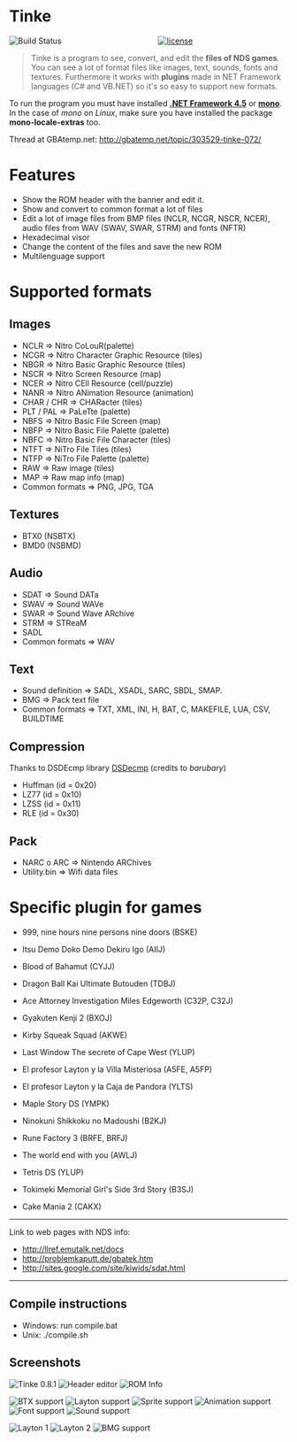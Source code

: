 # Tinke
<p align="center">
<a href="https://travis-ci.org/pleonex/tinke"><img alt="Build Status" src="https://travis-ci.org/pleonex/tinke.svg?branch=master" align="left" /></a>
<a href="http://www.gnu.org/copyleft/gpl.html"><img alt="license" src="https://img.shields.io/badge/license-GPL%20V3-blue.svg?style=flat" /></a>
</p>

> Tinke is a program to see, convert, and edit the **files of NDS games**. You can see a lot of format files like images, text, sounds, fonts and textures. Furthermore it works with **plugins** made in NET Framework languages (C# and VB.NET) so it's so easy to support new formats.

To run the program you must have installed **[.NET Framework 4.5](https://www.microsoft.com/es-es/download/details.aspx?id=30653)** or **[mono](http://www.mono-project.com/download)**. In the case of *mono* on *Linux*, make sure you have installed the package **mono-locale-extras** too.

Thread at GBAtemp.net: http://gbatemp.net/topic/303529-tinke-072/

# Features

 * Show the ROM header with the banner and edit it.
 * Show and convert to common format a lot of files
 * Edit a lot of image files from BMP files (NCLR, NCGR, NSCR, NCER), audio files from WAV (SWAV, SWAR, STRM) and fonts (NFTR)
 * Hexadecimal visor
 * Change the content of the files and save the new ROM
 * Multilenguage support

# Supported formats

## Images
 * NCLR => Nitro CoLouR(palette)
 * NCGR => Nitro Character Graphic Resource (tiles)
 * NBGR => Nitro Basic Graphic Resource (tiles)
 * NSCR => Nitro Screen Resource (map)
 * NCER => Nitro CEll Resource (cell/puzzle)
 * NANR => Nitro ANimation Resource (animation)
 * CHAR / CHR => CHARacter (tiles)
 * PLT / PAL => PaLeTte (palette)
 * NBFS => Nitro Basic File Screen (map)
 * NBFP => Nitro Basic File Palette (palette)
 * NBFC => Nitro Basic File Character (tiles)
 * NTFT => NiTro File Tiles (tiles)
 * NTFP => NiTro File Palette (palette)
 * RAW => Raw image (tiles)
 * MAP => Raw map info (map)
 * Common formats => PNG, JPG, TGA

## Textures
 * BTX0 (NSBTX)
 * BMD0 (NSBMD)

## Audio
 * SDAT => Sound DATa
 * SWAV => Sound WAVe
 * SWAR => Sound Wave ARchive
 * STRM => STReaM
 * SADL
 * Common formats => WAV

## Text
 * Sound definition => SADL, XSADL, SARC, SBDL, SMAP.
 * BMG => Pack text file
 * Common formats => TXT, XML, INI, H, BAT, C, MAKEFILE, LUA, CSV, BUILDTIME

## Compression
  Thanks to DSDEcmp library [DSDecmp](http://code.google.com/p/dsdecmp) (credits to *barubary*)
 * Huffman (id = 0x20)
 * LZ77    (id = 0x10)
 * LZSS    (id = 0x11)
 * RLE     (id = 0x30)

## Pack
 * NARC o ARC => Nintendo ARChives
 * Utility.bin => Wifi data files

# Specific plugin for games
 * 999, nine hours nine persons nine doors (BSKE)
 * Itsu Demo Doko Demo Dekiru Igo (AIIJ)
 * Blood of Bahamut (CYJJ)
 * Dragon Ball Kai Ultimate Butouden (TDBJ)
 * Ace Attorney Investigation Miles Edgeworth (C32P, C32J)
 * Gyakuten Kenji 2 (BXOJ)
 * Kirby Squeak Squad (AKWE)
 * Last Window The secrete of Cape West (YLUP)
 * El profesor Layton y la Villa Misteriosa (A5FE, A5FP)
 * El profesor Layton y la Caja de Pandora (YLTS)
 * Maple Story DS (YMPK)
 * Ninokuni Shikkoku no Madoushi (B2KJ)
 * Rune Factory 3 (BRFE, BRFJ)
 * The world end with you (AWLJ)
 * Tetris DS (YLUP)
 * Tokimeki Memorial Girl's Side 3rd Story (B3SJ)

 * Cake Mania 2 (CAKX)

----

Link to web pages with NDS info:

 * http://llref.emutalk.net/docs
 * http://problemkaputt.de/gbatek.htm
 * http://sites.google.com/site/kiwids/sdat.html

----

## Compile instructions
* Windows: run compile.bat
* Unix: ./compile.sh

## Screenshots
![Tinke 0.8.1](https://lh5.googleusercontent.com/-GRKvfv-TAaI/ToBy1_eFrfI/AAAAAAAAASA/9WDkc_OQPC4/s800/Tinke%2525200.8.1.PNG)
![Header editor](https://lh5.googleusercontent.com/-W6YUKmyV3JM/ToBzRa0_pwI/AAAAAAAAASI/D7g1JKFvgC8/s400/header%252520editor.PNG)
![ROM Info](https://lh5.googleusercontent.com/_H6ACRUcYPos/TV1ITC1_ceI/AAAAAAAAAG8/cYKNoa3du98/s400/inforom.PNG)

![BTX support](https://lh4.googleusercontent.com/-0Rv5v3JQ0AQ/Tn-J8C1gaxI/AAAAAAAAARg/4HvC4j-5olU/s400/btx.PNG)
![Layton support](https://lh6.googleusercontent.com/_H6ACRUcYPos/TV1IT9DBy8I/AAAAAAAAAHM/ePmPUmTa4w8/s400/ani.PNG)
![Sprite support](https://lh3.googleusercontent.com/-Un-1FO1rlD4/ToB0NvJ03ZI/AAAAAAAAASU/iNdHYvEehBc/s400/ncerV2.PNG)
![Animation support](https://lh3.googleusercontent.com/_H6ACRUcYPos/TV8C0RtGTzI/AAAAAAAAAHk/wO9ps1DP-EU/s400/nanr.PNG)
![Font support](https://lh6.googleusercontent.com/-pSP4NY3Y9Rw/TqPSrsRc6eI/AAAAAAAAAUg/-QjuDfRdQc4/s400/nftr-2.PNG)
![Sound support](https://lh4.googleusercontent.com/-VSJCC9q9TPQ/TmlKbnvgTaI/AAAAAAAAAOg/s7DFYgpeo3c/s400/sdat.PNG)

![Layton 1](https://lh3.googleusercontent.com/_H6ACRUcYPos/TV1ITRjI1WI/AAAAAAAAAHE/aClaJQdH7xU/s144/imgs2.PNG)
![Layton 2](https://lh6.googleusercontent.com/_H6ACRUcYPos/TV1ITJsYn5I/AAAAAAAAAHA/yAz7oiEKOa4/s144/imgs1.PNG)
![BMG support](https://lh4.googleusercontent.com/_H6ACRUcYPos/TV1IYiOYTOI/AAAAAAAAAHQ/Vdf4K030mdU/s144/text.PNG)
